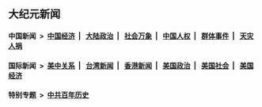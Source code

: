 ## 大纪元新闻

#### 中国新闻 &nbsp;>&nbsp; [中国经济](indexes/ncid283/README.md?12212045) &nbsp;| &nbsp; [大陆政治](indexes/ncid277/README.md?12212045) &nbsp;| &nbsp; [社会万象](indexes/ncid282/README.md?12212045) &nbsp;| &nbsp; [中国人权](indexes/ncid278/README.md?12212045) &nbsp;| &nbsp; [群体事件](indexes/ncid279/README.md?12212045) &nbsp;| &nbsp; [天灾人祸](indexes/ncid280/README.md?12212045)

#### 国际新闻 &nbsp;>&nbsp; [美中关系](indexes/nf1412576/README.md?12212045) &nbsp;| &nbsp; [台湾新闻](indexes/ncid1349361/README.md?12212045) &nbsp;| &nbsp; [香港新闻](indexes/ncid1349362/README.md?12212045) &nbsp;| &nbsp; [美国政治](indexes/ncid1078159/README.md?12212045) &nbsp;| &nbsp; [美国社会](indexes/ncid1078160/README.md?12212045) &nbsp;| &nbsp; [美国经济](indexes/ncid1078158/README.md?12212045)

#### 特别专题 &nbsp;>&nbsp; [中共百年历史](https://github.com/epoch-news/epoch-special/blob/master/README.md?12212045)  
